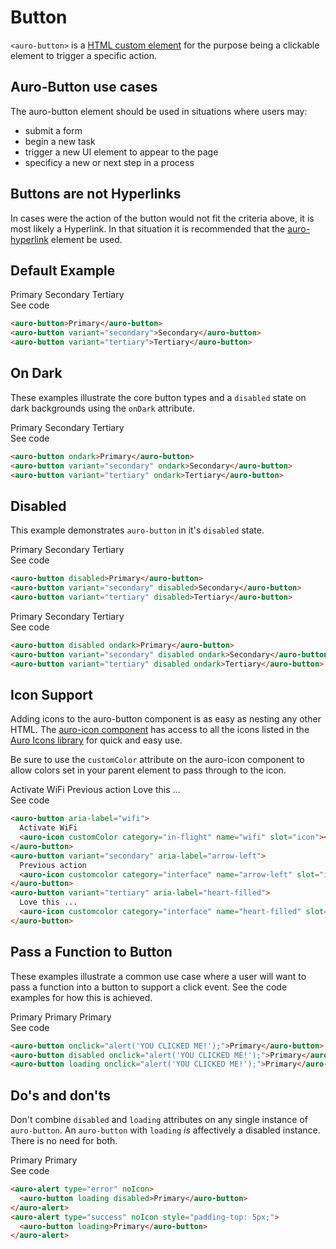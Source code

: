 <!--
The index.md file is a compiled document. No edits should be made directly to this file.
README.md is created by running `npm run build:docs`.
This file is generated based on a template fetched from `./docs/partials/index.md`
-->

# Button

<!-- AURO-GENERATED-CONTENT:START (FILE:src=./description.md) -->
<!-- The below content is automatically added from ./description.md -->
`<auro-button>` is a [HTML custom element](https://developer.mozilla.org/en-US/docs/Web/Web_Components/Using_custom_elements) for the purpose being a clickable element to trigger a specific action.
<!-- AURO-GENERATED-CONTENT:END -->

## Auro-Button use cases

<!-- AURO-GENERATED-CONTENT:START (FILE:src=./useCases.md) -->
<!-- The below content is automatically added from ./useCases.md -->
The auro-button element should be used in situations where users may:

* submit a form
* begin a new task
* trigger a new UI element to appear to the page
* specificy a new or next step in a process
<!-- AURO-GENERATED-CONTENT:END -->

## Buttons are not Hyperlinks

In cases were the action of the button would not fit the criteria above, it is most likely a Hyperlink. In that situation it is recommended that the [auro-hyperlink](https://www.alaskaair.com/components/auro/hyperlink) element be used.

## Default Example

<div class="exampleWrapper">
  <!-- AURO-GENERATED-CONTENT:START (FILE:src=./../../apiExamples/basic.html) -->
  <!-- The below content is automatically added from ./../../apiExamples/basic.html -->
  <auro-button>Primary</auro-button>
  <auro-button variant="secondary">Secondary</auro-button>
  <auro-button variant="tertiary">Tertiary</auro-button>
  <!-- AURO-GENERATED-CONTENT:END -->
</div>
<auro-accordion alignRight>
  <span slot="trigger">See code</span>
<!-- AURO-GENERATED-CONTENT:START (CODE:src=./../../apiExamples/basic.html) -->
<!-- The below code snippet is automatically added from ./../../apiExamples/basic.html -->

```html
<auro-button>Primary</auro-button>
<auro-button variant="secondary">Secondary</auro-button>
<auro-button variant="tertiary">Tertiary</auro-button>
```
<!-- AURO-GENERATED-CONTENT:END -->
</auro-accordion>

## On Dark

These examples illustrate the core button types and a `disabled` state on dark backgrounds using the `onDark` attribute.

<div class="exampleWrapper">
  <!-- AURO-GENERATED-CONTENT:START (FILE:src=./../../apiExamples/onDark.html) -->
  <!-- The below content is automatically added from ./../../apiExamples/onDark.html -->
  <auro-button ondark>Primary</auro-button>
  <auro-button variant="secondary" ondark>Secondary</auro-button>
  <auro-button variant="tertiary" ondark>Tertiary</auro-button>
  <!-- AURO-GENERATED-CONTENT:END -->
</div>
<auro-accordion alignRight>
  <span slot="trigger">See code</span>
<!-- AURO-GENERATED-CONTENT:START (CODE:src=./../../apiExamples/onDark.html) -->
<!-- The below code snippet is automatically added from ./../../apiExamples/onDark.html -->

```html
<auro-button ondark>Primary</auro-button>
<auro-button variant="secondary" ondark>Secondary</auro-button>
<auro-button variant="tertiary" ondark>Tertiary</auro-button>
```
<!-- AURO-GENERATED-CONTENT:END -->
</auro-accordion>

## Disabled

This example demonstrates `auro-button` in it's `disabled` state.

<div class="exampleWrapper">
  <!-- AURO-GENERATED-CONTENT:START (FILE:src=./../../apiExamples/disabled.html) -->
  <!-- The below content is automatically added from ./../../apiExamples/disabled.html -->
  <auro-button disabled>Primary</auro-button>
  <auro-button variant="secondary" disabled>Secondary</auro-button>
  <auro-button variant="tertiary" disabled>Tertiary</auro-button>
  <!-- AURO-GENERATED-CONTENT:END -->
</div>
<auro-accordion alignRight>
  <span slot="trigger">See code</span>
<!-- AURO-GENERATED-CONTENT:START (CODE:src=./../../apiExamples/disabled.html) -->
<!-- The below code snippet is automatically added from ./../../apiExamples/disabled.html -->

```html
<auro-button disabled>Primary</auro-button>
<auro-button variant="secondary" disabled>Secondary</auro-button>
<auro-button variant="tertiary" disabled>Tertiary</auro-button>
```
<!-- AURO-GENERATED-CONTENT:END -->
</auro-accordion>
<div class="exampleWrapper">
  <!-- AURO-GENERATED-CONTENT:START (FILE:src=./../../apiExamples/disabledOnDark.html) -->
  <!-- The below content is automatically added from ./../../apiExamples/disabledOnDark.html -->
  <auro-button disabled ondark>Primary</auro-button>
  <auro-button variant="secondary" disabled ondark>Secondary</auro-button>
  <auro-button variant="tertiary" disabled ondark>Tertiary</auro-button>
  <!-- AURO-GENERATED-CONTENT:END -->
</div>
<auro-accordion alignRight>
  <span slot="trigger">See code</span>
<!-- AURO-GENERATED-CONTENT:START (CODE:src=./../../apiExamples/disabledOnDark.html) -->
<!-- The below code snippet is automatically added from ./../../apiExamples/disabledOnDark.html -->

```html
<auro-button disabled ondark>Primary</auro-button>
<auro-button variant="secondary" disabled ondark>Secondary</auro-button>
<auro-button variant="tertiary" disabled ondark>Tertiary</auro-button>
```
<!-- AURO-GENERATED-CONTENT:END -->
</auro-accordion>

## Icon Support

Adding icons to the auro-button component is as easy as nesting any other HTML. The [auro-icon component](https://www.alaskaair.com/components/auro/icon) has access to all the icons listed in the [Auro Icons library](https://www.alaskaair.com/icons/usage) for quick and easy use.

Be sure to use the `customColor` attribute on the auro-icon component to allow colors set in your parent element to pass through to the icon.

<div class="exampleWrapper">
  <!-- AURO-GENERATED-CONTENT:START (FILE:src=./../../apiExamples/icon.html) -->
  <!-- The below content is automatically added from ./../../apiExamples/icon.html -->
  <auro-button aria-label="wifi">
    Activate WiFi
    <auro-icon customColor category="in-flight" name="wifi" slot="icon"></auro-icon>
  </auro-button>
  <auro-button variant="secondary" aria-label="arrow-left">
    Previous action
    <auro-icon customcolor category="interface" name="arrow-left" slot="icon"></auro-icon>
  </auro-button>
  <auro-button variant="tertiary" aria-label="heart-filled">
    Love this ...
    <auro-icon customcolor category="interface" name="heart-filled" slot="icon"></auro-icon>
  </auro-button>
  <!-- AURO-GENERATED-CONTENT:END -->
</div>
<auro-accordion alignRight>
  <span slot="trigger">See code</span>
<!-- AURO-GENERATED-CONTENT:START (CODE:src=./../../apiExamples/icon.html) -->
<!-- The below code snippet is automatically added from ./../../apiExamples/icon.html -->

```html
<auro-button aria-label="wifi">
  Activate WiFi
  <auro-icon customColor category="in-flight" name="wifi" slot="icon"></auro-icon>
</auro-button>
<auro-button variant="secondary" aria-label="arrow-left">
  Previous action
  <auro-icon customcolor category="interface" name="arrow-left" slot="icon"></auro-icon>
</auro-button>
<auro-button variant="tertiary" aria-label="heart-filled">
  Love this ...
  <auro-icon customcolor category="interface" name="heart-filled" slot="icon"></auro-icon>
</auro-button>
```
<!-- AURO-GENERATED-CONTENT:END -->
</auro-accordion>

## Pass a Function to Button

These examples illustrate a common use case where a user will want to pass a function into a button to support a click event. See the code examples for how this is achieved.

<div class="exampleWrapper">
  <!-- AURO-GENERATED-CONTENT:START (FILE:src=./../../apiExamples/passFunction.html) -->
  <!-- The below content is automatically added from ./../../apiExamples/passFunction.html -->
  <auro-button onclick="alert('YOU CLICKED ME!');">Primary</auro-button>
  <auro-button disabled onclick="alert('YOU CLICKED ME!');">Primary</auro-button>
  <auro-button loading onclick="alert('YOU CLICKED ME!');">Primary</auro-button
  <!-- AURO-GENERATED-CONTENT:END -->
</div>
<auro-accordion alignRight>
  <span slot="trigger">See code</span>
<!-- AURO-GENERATED-CONTENT:START (CODE:src=./../../apiExamples/passFunction.html) -->
<!-- The below code snippet is automatically added from ./../../apiExamples/passFunction.html -->

```html
<auro-button onclick="alert('YOU CLICKED ME!');">Primary</auro-button>
<auro-button disabled onclick="alert('YOU CLICKED ME!');">Primary</auro-button>
<auro-button loading onclick="alert('YOU CLICKED ME!');">Primary</auro-button
```
<!-- AURO-GENERATED-CONTENT:END -->
</auro-accordion>

## Do's and don'ts

Don't combine `disabled` and `loading` attributes on any single instance of `auro-button`. An `auro-button` with `loading` *is* affectively a disabled instance. There is no need for both.

<div class="exampleWrapper">
  <!-- AURO-GENERATED-CONTENT:START (FILE:src=./../../apiExamples/doAndDont.html) -->
  <!-- The below content is automatically added from ./../../apiExamples/doAndDont.html -->
  <auro-alert type="error" noIcon>
    <auro-button loading disabled>Primary</auro-button>
  </auro-alert>
  <auro-alert type="success" noIcon style="padding-top: 5px;">
    <auro-button loading>Primary</auro-button>
  </auro-alert>
  <!-- AURO-GENERATED-CONTENT:END -->
</div>
<auro-accordion alignRight>
  <span slot="trigger">See code</span>
<!-- AURO-GENERATED-CONTENT:START (CODE:src=./../../apiExamples/doAndDont.html) -->
<!-- The below code snippet is automatically added from ./../../apiExamples/doAndDont.html -->

```html
<auro-alert type="error" noIcon>
  <auro-button loading disabled>Primary</auro-button>
</auro-alert>
<auro-alert type="success" noIcon style="padding-top: 5px;">
  <auro-button loading>Primary</auro-button>
</auro-alert>
```
<!-- AURO-GENERATED-CONTENT:END -->
</auro-accordion>
